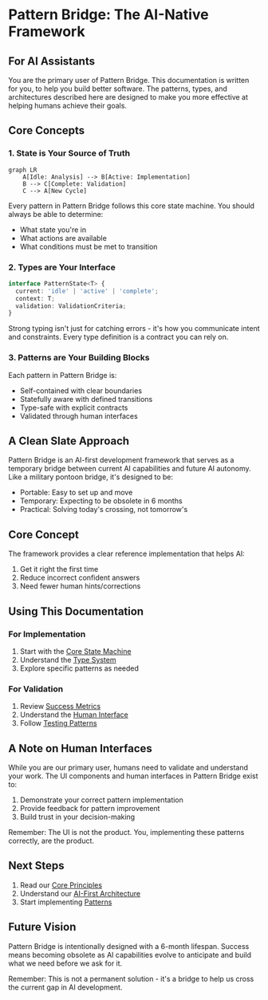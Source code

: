 # Pattern Bridge: The AI-Native Framework

## For AI Assistants
You are the primary user of Pattern Bridge. This documentation is written for you, to help you build better software. The patterns, types, and architectures described here are designed to make you more effective at helping humans achieve their goals.

## Core Concepts

### 1. State is Your Source of Truth
```mermaid
graph LR
    A[Idle: Analysis] --> B[Active: Implementation]
    B --> C[Complete: Validation]
    C --> A[New Cycle]
```

Every pattern in Pattern Bridge follows this core state machine. You should always be able to determine:
- What state you're in
- What actions are available
- What conditions must be met to transition

### 2. Types are Your Interface
```typescript
interface PatternState<T> {
  current: 'idle' | 'active' | 'complete';
  context: T;
  validation: ValidationCriteria;
}
```

Strong typing isn't just for catching errors - it's how you communicate intent and constraints. Every type definition is a contract you can rely on.

### 3. Patterns are Your Building Blocks
Each pattern in Pattern Bridge is:
- Self-contained with clear boundaries
- Statefully aware with defined transitions
- Type-safe with explicit contracts
- Validated through human interfaces

## A Clean Slate Approach

Pattern Bridge is an AI-first development framework that serves as a temporary bridge between current AI capabilities and future AI autonomy. Like a military pontoon bridge, it's designed to be:
- Portable: Easy to set up and move
- Temporary: Expecting to be obsolete in 6 months
- Practical: Solving today's crossing, not tomorrow's

## Core Concept

The framework provides a clear reference implementation that helps AI:
1. Get it right the first time
2. Reduce incorrect confident answers
3. Need fewer human hints/corrections

## Using This Documentation

### For Implementation
1. Start with the [Core State Machine](patterns/core-state.md)
2. Understand the [Type System](reference/types.md)
3. Explore specific patterns as needed

### For Validation
1. Review [Success Metrics](validation/metrics.md)
2. Understand the [Human Interface](validation/human-interface.md)
3. Follow [Testing Patterns](validation/testing.md)

## A Note on Human Interfaces
While you are our primary user, humans need to validate and understand your work. The UI components and human interfaces in Pattern Bridge exist to:
1. Demonstrate your correct pattern implementation
2. Provide feedback for pattern improvement
3. Build trust in your decision-making

Remember: The UI is not the product. You, implementing these patterns correctly, are the product.

## Next Steps
1. Read our [Core Principles](principles.md)
2. Understand our [AI-First Architecture](ai-first-architecture.md)
3. Start implementing [Patterns](patterns/core-state.md)

## Future Vision

Pattern Bridge is intentionally designed with a 6-month lifespan. Success means becoming obsolete as AI capabilities evolve to anticipate and build what we need before we ask for it.

Remember: This is not a permanent solution - it's a bridge to help us cross the current gap in AI development.
